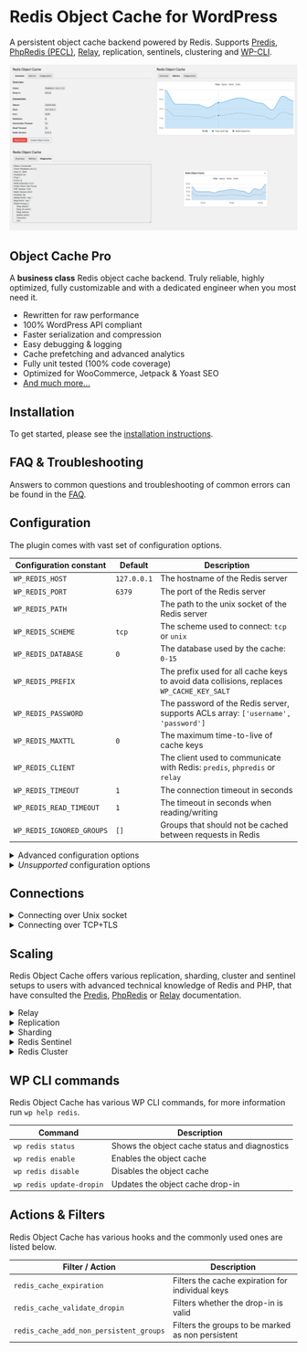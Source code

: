 # Redis Object Cache for WordPress

A persistent object cache backend powered by Redis. Supports [Predis](https://github.com/predis/predis/), [PhpRedis (PECL)](https://github.com/phpredis/phpredis), [Relay](https://relaycache.com), replication, sentinels, clustering and [WP-CLI](http://wp-cli.org/).

[![Redis Object Cache screenshots](/.wordpress-org/collage-sm.jpg?raw=true)](/.wordpress-org/collage.png?raw=true)

## Object Cache Pro

A **business class** Redis object cache backend. Truly reliable, highly optimized, fully customizable and with a dedicated engineer when you most need it.

* Rewritten for raw performance
* 100% WordPress API compliant
* Faster serialization and compression
* Easy debugging & logging
* Cache prefetching and advanced analytics
* Fully unit tested (100% code coverage)
* Optimized for WooCommerce, Jetpack & Yoast SEO
* [And much more...](https://objectcache.pro/?ref=oss&amp;utm_source=wp-plugin&amp;utm_medium=readme)

## Installation

To get started, please see the [installation instructions](https://github.com/rhubarbgroup/redis-cache/blob/develop/INSTALL.md).

## FAQ & Troubleshooting

Answers to common questions and troubleshooting of common errors can be found in the [FAQ](https://github.com/rhubarbgroup/redis-cache/blob/develop/FAQ.md).

## Configuration

The plugin comes with vast set of configuration options.

| Configuration constant               | Default     | Description                                   |
| ------------------------------------ | ----------- | --------------------------------------------- |
| `WP_REDIS_HOST`                      | `127.0.0.1` | The hostname of the Redis server |
| `WP_REDIS_PORT`                      | `6379`      | The port of the Redis server |
| `WP_REDIS_PATH`                      |             | The path to the unix socket of the Redis server |
| `WP_REDIS_SCHEME`                    | `tcp`       | The scheme used to connect: `tcp` or `unix` |
| `WP_REDIS_DATABASE`                  | `0`         | The database used by the cache: `0-15` |
| `WP_REDIS_PREFIX`                    |             | The prefix used for all cache keys to avoid data collisions, replaces `WP_CACHE_KEY_SALT` |
| `WP_REDIS_PASSWORD`                  |             | The password of the Redis server, supports ACLs array: `['username', 'password']` |
| `WP_REDIS_MAXTTL`                    | `0`         | The maximum time-to-live of cache keys |
| `WP_REDIS_CLIENT`                    |             | The client used to communicate with Redis: `predis`, `phpredis` or `relay` |
| `WP_REDIS_TIMEOUT`                   | `1`         | The connection timeout in seconds |
| `WP_REDIS_READ_TIMEOUT`              | `1`         | The timeout in seconds when reading/writing  |
| `WP_REDIS_IGNORED_GROUPS`            | `[]`        | Groups that should not be cached between requests in Redis |

<details>
<summary>Advanced configuration options</summary>

| Configuration constant               | Default     | Description                                   |
| ------------------------------------ | ----------- | --------------------------------------------- |
| `WP_CACHE_KEY_SALT`                  |             | Deprecated. Replaced by `WP_REDIS_PREFIX` |
| `WP_REDIS_RETRY_INTERVAL`            |             | The number of milliseconds between retries |
| `WP_REDIS_GLOBAL_GROUPS`             | `[]`        | Additional groups that are considered global on multisite networks |
| `WP_REDIS_METRICS_MAX_TIME`          | `3600`      | The maximum number of seconds metrics should be stored |
| `WP_REDIS_IGBINARY`                  | `false`     | Whether to use the igbinary PHP extension for serialization |
| `WP_REDIS_DISABLED`                  | `false`     | Emergency switch to bypass the object cache without deleting the drop-in |
| `WP_REDIS_DISABLE_ADMINBAR`          | `false`     | Disables admin bar display |
| `WP_REDIS_DISABLE_METRICS`           | `false`     | Disables metrics collection and display |
| `WP_REDIS_DISABLE_BANNERS`           | `false`     | Disables promotional banners |
| `WP_REDIS_DISABLE_DROPIN_AUTOUPDATE` | `false`     | Disables the drop-in auto-update |
| `WP_REDIS_SSL_CONTEXT`               | `[]`        | TLS connection options for `tls` or `rediss` scheme |

</details>

<details>
<summary><em>Unsupported</em> configuration options</summary>

Options that exist, but **should not**, **may break without notice** in future releases and **won't receive any support** whatsoever from our team:

| Configuration constant        | Default     | Description                                                         |
| ----------------------------- | ----------- | ------------------------------------------------------------------- |
| `WP_REDIS_GRACEFUL`           | `false`     | Prevents exceptions from being thrown, but can cause data coruption |
| `WP_REDIS_SELECTIVE_FLUSH`    | `false`     | Uses terribly slow Lua script for flushing                          |
| `WP_REDIS_UNFLUSHABLE_GROUPS` | `[]`        | Uses terribly slow Lua script to prevent groups from being flushed  |

</details>

## Connections

<details>
<summary>Connecting over Unix socket</summary>

```php
define( 'WP_REDIS_SCHEME', 'unix' );
define( 'WP_REDIS_PATH', '/var/run/redis.sock' );
```

</details>

<details>
<summary>Connecting over TCP+TLS</summary>

```php
define( 'WP_REDIS_SCHEME', 'tls' );
define( 'WP_REDIS_HOST', 'master.ncit.ameaqx.use1.cache.amazonaws.com' );
define( 'WP_REDIS_PORT', 6379 );
```

Additional TLS/SSL stream connection options for connections can be defined using `WP_REDIS_SSL_CONTEXT`:

```php
define( 'WP_REDIS_SSL_CONTEXT', [
    'verify_host' => false,
    'verify_host_name' => false,
]);
```

</details>

## Scaling

Redis Object Cache offers various replication, sharding, cluster and sentinel setups to users with advanced technical knowledge of Redis and PHP, that have consulted the [Predis](https://github.com/predis/predis), [PhpRedis](https://github.com/phpredis/phpredis) or [Relay](https://relay.so/docs) documentation.

<details>
<summary>Relay</summary>

Relay is a next-generation cache that keeps a partial replica of Redis' dataset in PHP's memory for ridiculously fast lookups, especially when Redis Server is not on the same machine as WordPress.

```php
define( 'WP_REDIS_CLIENT', 'relay' );

define( 'WP_REDIS_HOST', '127.0.0.1' );
define( 'WP_REDIS_PORT', 6379 );

// when using Relay, each WordPress installation
// MUST a dedicated Redis database and unique prefix
define( 'WP_REDIS_DATABASE', 0 );
define( 'WP_REDIS_PREFIX', 'db3:' );

// consume less memory
define( 'WP_REDIS_IGBINARY', true );
```

</details>

<details>
<summary>Replication</summary>

<https://redis.io/docs/management/replication/>

```php
define( 'WP_REDIS_CLIENT', 'predis' );

define( 'WP_REDIS_SERVERS', [
    'tcp://127.0.0.1:6379?database=5&alias=master',
    'tcp://127.0.0.2:6379?database=5&alias=replica-01',
] );
```

</details>

<details>
<summary>Sharding</summary>

This is a PhpRedis specific feature using [`RedisArray`](https://github.com/phpredis/phpredis/blob/develop/array.md).

```php
define( 'WP_REDIS_CLIENT', 'phpredis' );

define( 'WP_REDIS_SHARDS', [
    'tcp://127.0.0.1:6379?database=10&alias=shard-01',
    'tcp://127.0.0.2:6379?database=10&alias=shard-02',
    'tcp://127.0.0.3:6379?database=10&alias=shard-03',
] );
```

</details>

<details>
<summary>Redis Sentinel</summary>

<https://redis.io/docs/management/sentinel/>

```php
define( 'WP_REDIS_CLIENT', 'predis' );

define( 'WP_REDIS_SENTINEL', 'my-sentinel' );
define( 'WP_REDIS_SERVERS', [
    'tcp://127.0.0.1:5380',
    'tcp://127.0.0.2:5381',
    'tcp://127.0.0.3:5382',
] );
```

</details>

<details>
<summary>Redis Cluster</summary>

<https://redis.io/docs/management/scaling/>

```php
define( 'WP_REDIS_CLUSTER', [
    'tcp://127.0.0.1:6379?alias=node-01',
    'tcp://127.0.0.2:6379?alias=node-02',
    'tcp://127.0.0.3:6379?alias=node-03',
] );
```

</details>

## WP CLI commands

Redis Object Cache has various WP CLI commands, for more information run `wp help redis`.

| Command                  | Description                                   |
| ------------------------ | --------------------------------------------- |
| `wp redis status`        | Shows the object cache status and diagnostics |
| `wp redis enable`        | Enables the object cache                      |
| `wp redis disable`       | Disables the object cache                     |
| `wp redis update-dropin` | Updates the object cache drop-in              |

## Actions & Filters

Redis Object Cache has various hooks and the commonly used ones are listed below.

| Filter / Action                         | Description                                       |
| --------------------------------------- | ------------------------------------------------- |
| `redis_cache_expiration`                | Filters the cache expiration for individual keys  |
| `redis_cache_validate_dropin`           | Filters whether the drop-in is valid              |
| `redis_cache_add_non_persistent_groups` | Filters the groups to be marked as non persistent |
